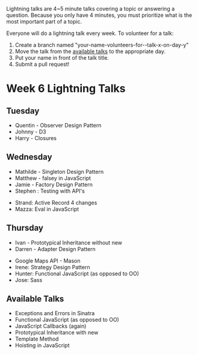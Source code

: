 Lightning talks are 4~5 minute talks covering a topic or answering a question.
Because you only have 4 minutes, you must prioritize what is the most important
part of a topic.

Everyone will do a lightning talk every week. To volunteer for a talk:

1. Create a branch named "your-name-volunteers-for--talk-x-on-day-y"
2. Move the talk from the [available talks](#availabl-talks) to the appropriate
   day.
3. Put your name in front of the talk title.
4. Submit a pull request!

# Week 6 Lightning Talks

## Tuesday

  *  Quentin - Observer Design Pattern
  *  Johnny - D3
  *  Harry - Closures

## Wednesday
  *  Mathilde - Singleton Design Pattern
  *  Matthew - falsey in JavaScript
  *  Jamie - Factory Design Pattern
  *  Stephen : Testing with API's
  - Strand: Active Record 4 changes
  - Mazza: Eval in JavaScript

## Thursday
  *  Ivan - Prototypical Inheritance without new
  *  Darren - Adapter Design Pattern
  - Google Maps API - Mason
  - Irene: Strategy Design Pattern
  - Hunter: Functional JavaScript (as opposed to OO)
  - Jose: Sass  

## Available Talks
  *  Exceptions and Errors in Sinatra
  *  Functional JavaScript (as opposed to OO)
  *  JavaScript Callbacks (again)
  *  Prototypical Inheritance with new
  *  Template Method
  *  Hoisting in JavaScript


